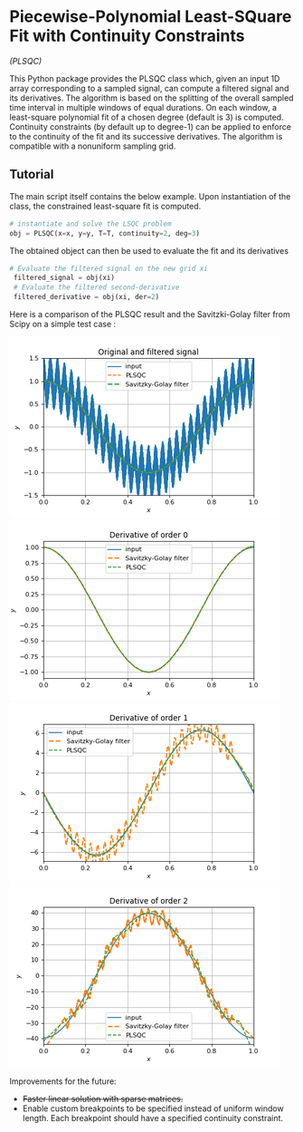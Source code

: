 # **P**iecewise-Polynomial **L**east-**SQ**uare Fit with **C**ontinuity Constraints
*(PLSQC)*

This Python package provides the PLSQC class which, given an input 1D array corresponding to a sampled signal, can compute a filtered signal and its derivatives.
The algorithm is based on the splitting of the overall sampled time interval in multiple windows of equal durations. On each window, a least-square polynomial fit of a chosen degree (default is 3) is computed. Continuity constraints (by default up to degree-1) can be applied to enforce to the continuity of the fit and its successive derivatives. The algorithm is compatible with a nonuniform sampling grid.

## Tutorial
The main script itself contains the below example.
Upon instantiation of the class, the constrained least-square fit is computed.
```python
# instantiate and solve the LSQC problem
obj = PLSQC(x=x, y=y, T=T, continuity=2, deg=3)
```
The obtained object can then be used to evaluate the fit and its derivatives
```python
# Evaluate the filtered signal on the new grid xi
 filtered_signal = obj(xi)
 # Evaluate the filtered second-derivative
 filtered_derivative = obj(xi, der=2)
```

Here is a comparison of the PLSQC result and the Savitzki-Golay filter from Scipy on a simple test case :

![signal and filter](img/filtering.png)
![first derivative](img/deriv_order0.png)
![second derivative](img/deriv_order1.png)
![third derivative](img/deriv_order2.png)

Improvements for the future:
* ~~Faster linear solution with sparse matrices.~~
* Enable custom breakpoints to be specified instead of uniform window length. Each breakpoint should have a specified continuity constraint.
